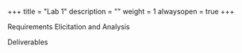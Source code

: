 +++ title = "Lab 1" description = "" weight = 1 alwaysopen = true +++

Requirements Elicitation and Analysis

Deliverables
